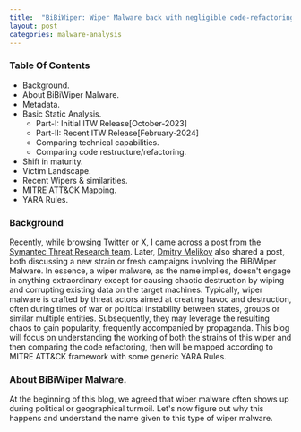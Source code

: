 ```yaml
---
title:  "BiBiWiper: Wiper Malware back with negligible code-refactoring."
layout: post
categories: malware-analysis
---
```



### Table Of Contents
- Background.
- About BiBiWiper Malware.
- Metadata.
- Basic Static Analysis.
  - Part-I: Initial ITW Release[October-2023]
  - Part-II: Recent ITW Release[February-2024]
  - Comparing technical capabilities.
  - Comparing code restructure/refactoring.
- Shift in maturity.
- Victim Landscape.
- Recent Wipers & similarities.
- MITRE ATT&CK Mapping.
- YARA Rules.


### Background

Recently, while browsing Twitter or X, I came across a post from the [Symantec Threat Research team](https://twitter.com/threatintel/status/1760717307121164343?s=12). Later, [Dmitry Melikov](https://twitter.com/dmitriymelikov/status/1760815147470180809?s=48) also shared a post, both discussing a new strain or fresh campaigns involving the BiBiWiper Malware. In essence, a wiper malware, as the name implies, doesn't engage in anything extraordinary except for causing chaotic destruction by wiping and corrupting existing data on the target machines. Typically, wiper malware is crafted by threat actors aimed at creating havoc and destruction, often during times of war or political instability between states, groups or similar multiple entities. Subsequently, they may leverage the resulting chaos to gain popularity, frequently accompanied by propaganda. This blog will focus on understanding the working of both the strains of this wiper and then comparing the code refactoring, then will be mapped according to MITRE ATT&CK framework with some generic YARA Rules. 


### About BiBiWiper Malware. 

At the beginning of this blog, we agreed that wiper malware often shows up during political or geographical turmoil. Let's now figure out why this happens and understand the name given to this type of wiper malware.
